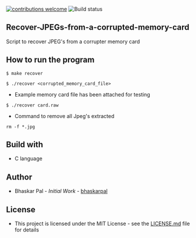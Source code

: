 [![contributions welcome](https://img.shields.io/badge/contributions-welcome-brightgreen.svg?style=flat)](https://github.com/onyx-storm)
![Build status](https://ci.appveyor.com/api/projects/status/pjxh5g91jpbh7t84?svg=true)

## Recover-JPEGs-from-a-corrupted-memory-card
Script to recover JPEG's from a corrupter memory card

## How to run the program
`$ make recover`

`$ ./recover <corrupted_memory_card_file>`

* Example memory card file has been attached for testing

`$ ./recover card.raw`

* Command to remove all Jpeg's extracted

`rm -f *.jpg`

## Build with
* C language

## Author
* Bhaskar Pal - *Initial Work* - [bhaskarpal](https://github.com/onyx-storm) 

## License
* This project is licensed under the MIT License - see the [LICENSE.md](LICENSE) file for details
